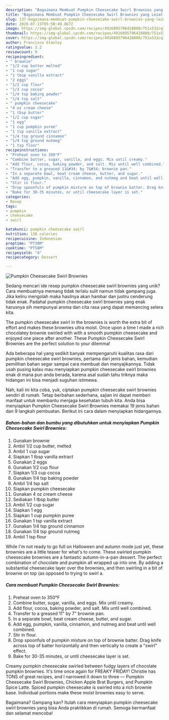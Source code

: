 ```yaml
---
description: "Bagaimana Membuat Pumpkin Cheesecake Swirl Brownies yang Lezat Sekali"
title: "Bagaimana Membuat Pumpkin Cheesecake Swirl Brownies yang Lezat Sekali"
slug: 137-bagaimana-membuat-pumpkin-cheesecake-swirl-brownies-yang-lezat-sekali
date: 2020-07-15T05:50:49.867Z
image: https://img-global.cpcdn.com/recipes/4916895796428800/751x532cq70/pumpkin-cheesecake-swirl-brownies-recipe-main-photo.jpg
thumbnail: https://img-global.cpcdn.com/recipes/4916895796428800/751x532cq70/pumpkin-cheesecake-swirl-brownies-recipe-main-photo.jpg
cover: https://img-global.cpcdn.com/recipes/4916895796428800/751x532cq70/pumpkin-cheesecake-swirl-brownies-recipe-main-photo.jpg
author: Francisco Stanley
ratingvalue: 3.2
reviewcount: 9
recipeingredient:
- " brownie"
- "1/2 cup butter melted"
- "1 cup sugar"
- "1 tbsp vanilla extract"
- "2 eggs"
- "1/2 cup flour"
- "1/3 cup cocoa"
- "1/4 tsp baking powder"
- "1/4 tsp salt"
- " pumpkin cheesecake"
- "4 oz cream cheese"
- "1 tbsp butter"
- "1/2 cup sugar"
- "1 egg"
- "1 cup pumpkin puree"
- "1 tsp vanilla extract"
- "1/4 tsp ground cinnamon"
- "1/4 tsp ground nutmeg"
- "1 tsp flour"
recipeinstructions:
- "Preheat oven to 350°F"
- "Combine butter, sugar, vanilla, and eggs. Mix until creamy."
- "Add flour, cocoa, baking powder, and salt. Mix until well combined."
- "Transfer to a greased 11&#34; by 7&#34; brownie pan."
- "In a separate bowl, beat cream cheese, butter, and sugar."
- "Add egg, pumpkin, vanilla, cinnamon, and nutmeg and beat until well combined."
- "Stir in flour."
- "Drop spoonfuls of pumpkin mixture on top of brownie batter. Drag knife across top of batter horizontally and then vertically to create a &#34;swirl&#34; effect."
- "Bake for 30-35 minutes, or until cheesecake layer is set."
categories:
- Resep
tags:
- pumpkin
- cheesecake
- swirl

katakunci: pumpkin cheesecake swirl 
nutrition: 138 calories
recipecuisine: Indonesian
preptime: "PT38M"
cooktime: "PT58M"
recipeyield: "4"
recipecategory: Dessert

---
```



![Pumpkin Cheesecake Swirl Brownies](https://img-global.cpcdn.com/recipes/4916895796428800/751x532cq70/pumpkin-cheesecake-swirl-brownies-recipe-main-photo.jpg)

Sedang mencari ide resep pumpkin cheesecake swirl brownies yang unik? Cara membuatnya memang tidak terlalu sulit namun tidak gampang juga. Jika keliru mengolah maka hasilnya akan hambar dan justru cenderung tidak enak. Padahal pumpkin cheesecake swirl brownies yang enak harusnya sih mempunyai aroma dan cita rasa yang dapat memancing selera kita.

The pumpkin cheesecake swirl in the brownies is worth the extra bit of effort and makes these brownies ultra moist. Once upon a time I made a rich chocolatey brownie swirled with with a smooth pumpkin cheesecake and enjoyed one piece after another. These Pumpkin Cheesecake Swirl Brownies are the perfect solution to your dilemma!

Ada beberapa hal yang sedikit banyak mempengaruhi kualitas rasa dari pumpkin cheesecake swirl brownies, pertama dari jenis bahan, kemudian pemilihan bahan segar sampai cara membuat dan menyajikannya. Tidak usah pusing kalau mau menyiapkan pumpkin cheesecake swirl brownies enak di mana pun anda berada, karena asal sudah tahu triknya maka hidangan ini bisa menjadi suguhan istimewa.


Nah, kali ini kita coba, yuk, ciptakan pumpkin cheesecake swirl brownies sendiri di rumah. Tetap berbahan sederhana, sajian ini dapat memberi manfaat untuk membantu menjaga kesehatan tubuh kita. Anda bisa menyiapkan Pumpkin Cheesecake Swirl Brownies memakai 19 jenis bahan dan 9 langkah pembuatan. Berikut ini cara dalam menyiapkan hidangannya.

<!--inarticleads1-->

##### Bahan-bahan dan bumbu yang dibutuhkan untuk menyiapkan Pumpkin Cheesecake Swirl Brownies:

1. Gunakan  brownie
1. Ambil 1/2 cup butter, melted
1. Ambil 1 cup sugar
1. Siapkan 1 tbsp vanilla extract
1. Gunakan 2 eggs
1. Gunakan 1/2 cup flour
1. Siapkan 1/3 cup cocoa
1. Gunakan 1/4 tsp baking powder
1. Ambil 1/4 tsp salt
1. Siapkan  pumpkin cheesecake
1. Gunakan 4 oz cream cheese
1. Sediakan 1 tbsp butter
1. Ambil 1/2 cup sugar
1. Siapkan 1 egg
1. Siapkan 1 cup pumpkin puree
1. Gunakan 1 tsp vanilla extract
1. Gunakan 1/4 tsp ground cinnamon
1. Gunakan 1/4 tsp ground nutmeg
1. Ambil 1 tsp flour


While I&#39;m not ready to go full on Halloween and autumn mode just yet, these brownies are a little teaser for what&#39;s to come. These swirled pumpkin cheesecake brownies are a fantastic autumn-in-a-pan dessert. The perfect combination of chocolate and pumpkin all wrapped up into one. By adding a substantial cheesecake layer over the brownies, and then swirling in a bit of brownie on top (as opposed to trying to swirl a. 

<!--inarticleads2-->

##### Cara membuat Pumpkin Cheesecake Swirl Brownies:

1. Preheat oven to 350°F
1. Combine butter, sugar, vanilla, and eggs. Mix until creamy.
1. Add flour, cocoa, baking powder, and salt. Mix until well combined.
1. Transfer to a greased 11&#34; by 7&#34; brownie pan.
1. In a separate bowl, beat cream cheese, butter, and sugar.
1. Add egg, pumpkin, vanilla, cinnamon, and nutmeg and beat until well combined.
1. Stir in flour.
1. Drop spoonfuls of pumpkin mixture on top of brownie batter. Drag knife across top of batter horizontally and then vertically to create a &#34;swirl&#34; effect.
1. Bake for 30-35 minutes, or until cheesecake layer is set.


Creamy pumpkin cheesecake swirled between fudgy layers of chocolate pumpkin brownies. It&#39;s time once again for FREAKY FRIDAY! Christie has TONS of great recipes, and I narrowed it down to three — Pumpkin Cheesecake Swirl Brownies, Chicken Apple Brat Burgers, and Pumpkin Spice Latte. Spiced pumpkin cheesecake is swirled into a rich brownie base. Individual portions make these moist brownies easy to serve. 

Bagaimana? Gampang kan? Itulah cara menyiapkan pumpkin cheesecake swirl brownies yang bisa Anda praktikkan di rumah. Semoga bermanfaat dan selamat mencoba!
